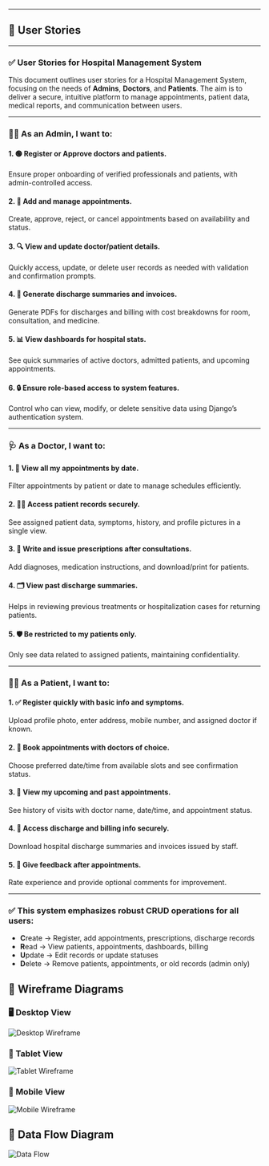 
---

## 👤 User Stories

---

### ✅ User Stories for Hospital Management System

This document outlines user stories for a Hospital Management System, focusing on the needs of **Admins**, **Doctors**, and **Patients**. The aim is to deliver a secure, intuitive platform to manage appointments, patient data, medical reports, and communication between users.

---

### 🧑‍⚕️ As an **Admin**, I want to:

#### 1. 🟢 **Register or Approve** doctors and patients.

Ensure proper onboarding of verified professionals and patients, with admin-controlled access.

#### 2. 📝 **Add and manage** appointments.

Create, approve, reject, or cancel appointments based on availability and status.

#### 3. 🔍 **View and update** doctor/patient details.

Quickly access, update, or delete user records as needed with validation and confirmation prompts.

#### 4. 🧾 **Generate discharge summaries and invoices.**

Generate PDFs for discharges and billing with cost breakdowns for room, consultation, and medicine.

#### 5. 📊 **View dashboards** for hospital stats.

See quick summaries of active doctors, admitted patients, and upcoming appointments.

#### 6. 🔒 Ensure **role-based access** to system features.

Control who can view, modify, or delete sensitive data using Django’s authentication system.

---

### 🩺 As a **Doctor**, I want to:

#### 1. 📅 **View all my appointments** by date.

Filter appointments by patient or date to manage schedules efficiently.

#### 2. 🧍‍♂️ **Access patient records** securely.

See assigned patient data, symptoms, history, and profile pictures in a single view.

#### 3. 💊 **Write and issue prescriptions** after consultations.

Add diagnoses, medication instructions, and download/print for patients.

#### 4. 🗂️ **View past discharge summaries.**

Helps in reviewing previous treatments or hospitalization cases for returning patients.

#### 5. 🛡️ Be restricted to my patients only.

Only see data related to assigned patients, maintaining confidentiality.

---

### 🧑‍🦽 As a **Patient**, I want to:

#### 1. ✅ **Register quickly** with basic info and symptoms.

Upload profile photo, enter address, mobile number, and assigned doctor if known.

#### 2. 📅 **Book appointments** with doctors of choice.

Choose preferred date/time from available slots and see confirmation status.

#### 3. 🔎 **View my upcoming and past appointments.**

See history of visits with doctor name, date/time, and appointment status.

#### 4. 📄 **Access discharge and billing info** securely.

Download hospital discharge summaries and invoices issued by staff.

#### 5. 💬 **Give feedback** after appointments.

Rate experience and provide optional comments for improvement.

---

### ✅ This system emphasizes robust **CRUD** operations for all users:

* **C**reate → Register, add appointments, prescriptions, discharge records
* **R**ead → View patients, appointments, dashboards, billing
* **U**pdate → Edit records or update statuses
* **D**elete → Remove patients, appointments, or old records (admin only)

## 📐 Wireframe Diagrams

### 🖥️ Desktop View  
![Desktop Wireframe](https://github.com/Purohit1999/hospital_management/blob/main/static/images/desktop.png?raw=true)

### 📱 Tablet View  
![Tablet Wireframe](https://github.com/Purohit1999/hospital_management/blob/main/static/images/tablet.png?raw=true)

### 📲 Mobile View  
![Mobile Wireframe](https://github.com/Purohit1999/hospital_management/blob/main/static/images/mobile.png?raw=true)

## 🧭 Data Flow Diagram

![Data Flow](https://github.com/Purohit1999/hospital_management/blob/main/static/images/data_flow.png?raw=true)
